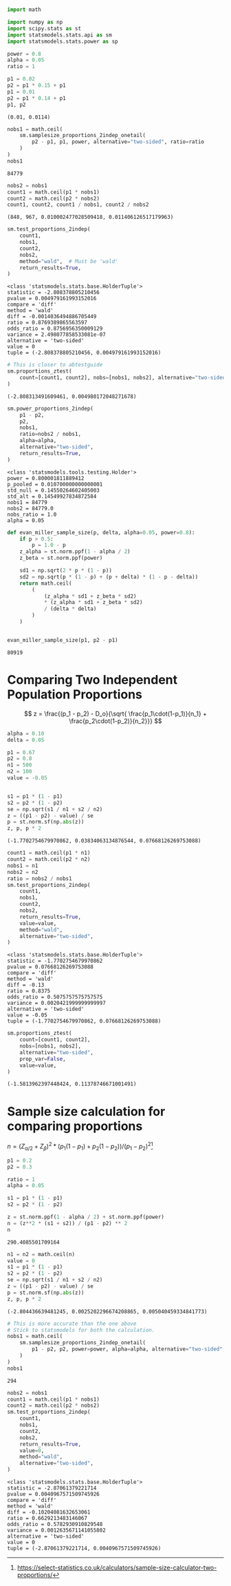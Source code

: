 # 


```python
import math

import numpy as np
import scipy.stats as st
import statsmodels.stats.api as sm
import statsmodels.stats.power as sp
```


```python
power = 0.8
alpha = 0.05
ratio = 1

p1 = 0.02
p2 = p1 * 0.15 + p1
p1 = 0.01
p2 = p1 * 0.14 + p1
p1, p2
```




    (0.01, 0.0114)




```python
nobs1 = math.ceil(
    sm.samplesize_proportions_2indep_onetail(
        p2 - p1, p1, power, alternative="two-sided", ratio=ratio
    )
)
nobs1
```




    84779




```python
nobs2 = nobs1
count1 = math.ceil(p1 * nobs1)
count2 = math.ceil(p2 * nobs2)
count1, count2, count1 / nobs1, count2 / nobs2
```




    (848, 967, 0.010002477028509418, 0.011406126517179963)




```python
sm.test_proportions_2indep(
    count1,
    nobs1,
    count2,
    nobs2,
    method="wald",  # Must be 'wald'
    return_results=True,
)
```




    <class 'statsmodels.stats.base.HolderTuple'>
    statistic = -2.808378805210456
    pvalue = 0.004979161993152016
    compare = 'diff'
    method = 'wald'
    diff = -0.0014036494886705449
    ratio = 0.8769389865563597
    odds_ratio = 0.8756956350009129
    variance = 2.498077858533081e-07
    alternative = 'two-sided'
    value = 0
    tuple = (-2.808378805210456, 0.004979161993152016)




```python
# This is closer to abtestguide
sm.proportions_ztest(
    count=[count1, count2], nobs=[nobs1, nobs2], alternative="two-sided", prop_var=False
)
```




    (-2.808313491609461, 0.004980172048271678)




```python
sm.power_proportions_2indep(
    p1 - p2,
    p2,
    nobs1,
    ratio=nobs2 / nobs1,
    alpha=alpha,
    alternative="two-sided",
    return_results=True,
)
```




    <class 'statsmodels.tools.testing.Holder'>
    power = 0.800001811889412
    p_pooled = 0.010700000000000001
    std_null = 0.14550264602405003
    std_alt = 0.14549927834872584
    nobs1 = 84779
    nobs2 = 84779.0
    nobs_ratio = 1.0
    alpha = 0.05




```python
def evan_miller_sample_size(p, delta, alpha=0.05, power=0.8):
    if p > 0.5:
        p = 1.0 - p
    z_alpha = st.norm.ppf(1 - alpha / 2)
    z_beta = st.norm.ppf(power)

    sd1 = np.sqrt(2 * p * (1 - p))
    sd2 = np.sqrt(p * (1 - p) + (p + delta) * (1 - p - delta))
    return math.ceil(
        (
            (z_alpha * sd1 + z_beta * sd2)
            * (z_alpha * sd1 + z_beta * sd2)
            / (delta * delta)
        )
    )


evan_miller_sample_size(p1, p2 - p1)
```




    80919



# Comparing Two Independent Population Proportions

$$
z = \frac{(p_1 - p_2) - D_o}{\sqrt{
\frac{p_1\cdot(1-p_1)}{n_1} + \frac{p_2\cdot(1-p_2)}{n_2}}} $$


```python
alpha = 0.10
delta = 0.05

p1 = 0.67
p2 = 0.8
n1 = 500
n2 = 100
value = -0.05


s1 = p1 * (1 - p1)
s2 = p2 * (1 - p2)
se = np.sqrt(s1 / n1 + s2 / n2)
z = ((p1 - p2) - value) / se
p = st.norm.sf(np.abs(z))
z, p, p * 2
```




    (-1.7702754679970862, 0.03834063134876544, 0.07668126269753088)




```python
count1 = math.ceil(p1 * n1)
count2 = math.ceil(p2 * n2)
nobs1 = n1
nobs2 = n2
ratio = nobs2 / nobs1
sm.test_proportions_2indep(
    count1,
    nobs1,
    count2,
    nobs2,
    return_results=True,
    value=value,
    method="wald",
    alternative="two-sided",
)
```




    <class 'statsmodels.stats.base.HolderTuple'>
    statistic = -1.7702754679970862
    pvalue = 0.07668126269753088
    compare = 'diff'
    method = 'wald'
    diff = -0.13
    ratio = 0.8375
    odds_ratio = 0.5075757575757575
    variance = 0.0020421999999999997
    alternative = 'two-sided'
    value = -0.05
    tuple = (-1.7702754679970862, 0.07668126269753088)




```python
sm.proportions_ztest(
    count=[count1, count2],
    nobs=[nobs1, nobs2],
    alternative="two-sided",
    prop_var=False,
    value=value,
)
```




    (-1.5813962397448424, 0.11378746671001491)



# Sample size calculation for comparing proportions


$n = (Z_\text{α/2}+Z_β)^2 * (p_1(1-p_1)+p_2(1-p_2)) / (p_1-p_2)^2$[^1]


[^1]: https://select-statistics.co.uk/calculators/sample-size-calculator-two-proportions/



```python
p1 = 0.2
p2 = 0.3

ratio = 1
alpha = 0.05

s1 = p1 * (1 - p1)
s2 = p2 * (1 - p2)

z = st.norm.ppf(1 - alpha / 2) + st.norm.ppf(power)
n = (z**2 * (s1 + s2)) / (p1 - p2) ** 2
n
```




    290.4085501709164




```python
n1 = n2 = math.ceil(n)
value = 0
s1 = p1 * (1 - p1)
s2 = p2 * (1 - p2)
se = np.sqrt(s1 / n1 + s2 / n2)
z = ((p1 - p2) - value) / se
p = st.norm.sf(np.abs(z))
z, p, p * 2
```




    (-2.804436639481245, 0.0025202296674208865, 0.005040459334841773)




```python
# This is more accurate than the one above
# Stick to statsmodels for both the calculation.
nobs1 = math.ceil(
    sm.samplesize_proportions_2indep_onetail(
        p1 - p2, p2, power=power, alpha=alpha, alternative="two-sided", ratio=ratio
    )
)
nobs1
```




    294




```python
nobs2 = nobs1
count1 = math.ceil(p1 * nobs1)
count2 = math.ceil(p2 * nobs2)
sm.test_proportions_2indep(
    count1,
    nobs1,
    count2,
    nobs2,
    return_results=True,
    value=0,
    method="wald",
    alternative="two-sided",
)
```




    <class 'statsmodels.stats.base.HolderTuple'>
    statistic = -2.87061379221714
    pvalue = 0.0040967571509745926
    compare = 'diff'
    method = 'wald'
    diff = -0.10204081632653061
    ratio = 0.6629213483146067
    odds_ratio = 0.5782930910829548
    variance = 0.0012635671141055802
    alternative = 'two-sided'
    value = 0
    tuple = (-2.87061379221714, 0.0040967571509745926)


